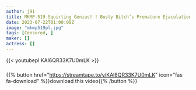 ```yaml
---
author: j91
title: MKMP-519 Squirting Genius! ! Busty Bitch’s Premature Ejaculation Peeing Date Waka Misono
date: 2023-07-22T01:00:00Z
image: "mkmp519pl.jpg"
tags: [Censored, ]
maker: []
actress: []
---
```



{{< youtubepl KAl6QR33K7U0mLK >}}
###

{{% button href="https://streamtape.to/v/KAl6QR33K7U0mLK" icon="fas fa-download" %}}download this video{{% /button %}}
